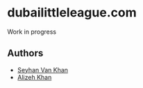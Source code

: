 # dubailittleleague.com

Work in progress

## Authors

* [Seyhan Van Khan](https://github.com/seyhanvankhan)
* [Alizeh Khan](https://github.com/alizehkhan)
